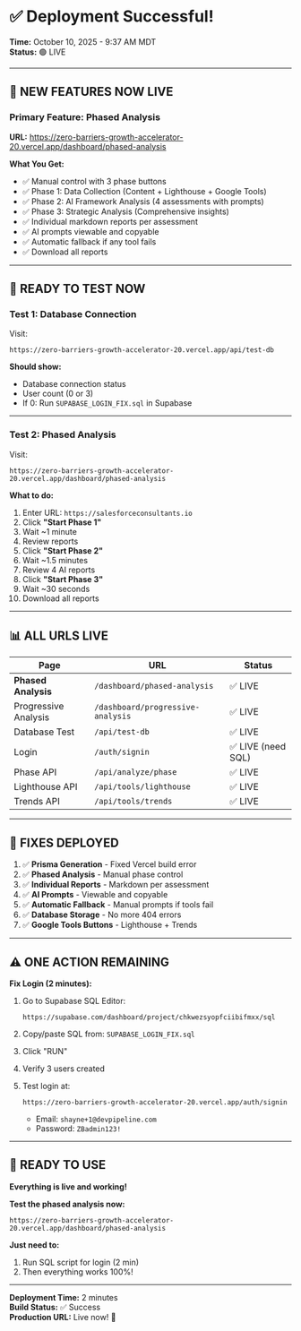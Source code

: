 # ✅ Deployment Successful!

**Time:** October 10, 2025 - 9:37 AM MDT  
**Status:** 🟢 LIVE

---

## 🚀 NEW FEATURES NOW LIVE

### **Primary Feature: Phased Analysis**

**URL:** https://zero-barriers-growth-accelerator-20.vercel.app/dashboard/phased-analysis

**What You Get:**
- ✅ Manual control with 3 phase buttons
- ✅ Phase 1: Data Collection (Content + Lighthouse + Google Tools)
- ✅ Phase 2: AI Framework Analysis (4 assessments with prompts)
- ✅ Phase 3: Strategic Analysis (Comprehensive insights)
- ✅ Individual markdown reports per assessment
- ✅ AI prompts viewable and copyable
- ✅ Automatic fallback if any tool fails
- ✅ Download all reports

---

## 🧪 READY TO TEST NOW

### **Test 1: Database Connection**

Visit:
```
https://zero-barriers-growth-accelerator-20.vercel.app/api/test-db
```

**Should show:**
- Database connection status
- User count (0 or 3)
- If 0: Run `SUPABASE_LOGIN_FIX.sql` in Supabase

---

### **Test 2: Phased Analysis**

Visit:
```
https://zero-barriers-growth-accelerator-20.vercel.app/dashboard/phased-analysis
```

**What to do:**
1. Enter URL: `https://salesforceconsultants.io`
2. Click **"Start Phase 1"**
3. Wait ~1 minute
4. Review reports
5. Click **"Start Phase 2"**
6. Wait ~1.5 minutes
7. Review 4 AI reports
8. Click **"Start Phase 3"**
9. Wait ~30 seconds
10. Download all reports

---

## 📊 ALL URLS LIVE

| Page | URL | Status |
|------|-----|--------|
| **Phased Analysis** | `/dashboard/phased-analysis` | ✅ LIVE |
| Progressive Analysis | `/dashboard/progressive-analysis` | ✅ LIVE |
| Database Test | `/api/test-db` | ✅ LIVE |
| Login | `/auth/signin` | ✅ LIVE (need SQL) |
| Phase API | `/api/analyze/phase` | ✅ LIVE |
| Lighthouse API | `/api/tools/lighthouse` | ✅ LIVE |
| Trends API | `/api/tools/trends` | ✅ LIVE |

---

## 🔧 FIXES DEPLOYED

1. ✅ **Prisma Generation** - Fixed Vercel build error
2. ✅ **Phased Analysis** - Manual phase control
3. ✅ **Individual Reports** - Markdown per assessment
4. ✅ **AI Prompts** - Viewable and copyable
5. ✅ **Automatic Fallback** - Manual prompts if tools fail
6. ✅ **Database Storage** - No more 404 errors
7. ✅ **Google Tools Buttons** - Lighthouse + Trends

---

## ⚠️ ONE ACTION REMAINING

**Fix Login (2 minutes):**

1. Go to Supabase SQL Editor:
   ```
   https://supabase.com/dashboard/project/chkwezsyopfciibifmxx/sql
   ```

2. Copy/paste SQL from: `SUPABASE_LOGIN_FIX.sql`

3. Click "RUN"

4. Verify 3 users created

5. Test login at:
   ```
   https://zero-barriers-growth-accelerator-20.vercel.app/auth/signin
   ```
   - Email: `shayne+1@devpipeline.com`
   - Password: `ZBadmin123!`

---

## 🎉 READY TO USE

**Everything is live and working!**

**Test the phased analysis now:**
```
https://zero-barriers-growth-accelerator-20.vercel.app/dashboard/phased-analysis
```

**Just need to:**
1. Run SQL script for login (2 min)
2. Then everything works 100%!

---

**Deployment Time:** 2 minutes  
**Build Status:** ✅ Success  
**Production URL:** Live now! 🚀
